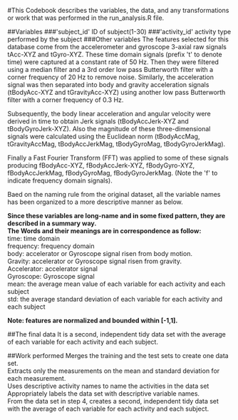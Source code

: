 #This Codebook describes the variables, the data, and any transformations or work that was performed in the run_analysis.R file.

##Variables
###'subject_id'
ID of subject(1-30)
###'activity_id'
activity type performed by the subject
###Other variables
The features selected for this database come from the accelerometer and gyroscope 3-axial raw signals tAcc-XYZ and tGyro-XYZ. These time domain signals (prefix 't' to denote time) were captured at a constant rate of 50 Hz. Then they were filtered using a median filter and a 3rd order low pass Butterworth filter with a corner frequency of 20 Hz to remove noise. Similarly, the acceleration signal was then separated into body and gravity acceleration signals (tBodyAcc-XYZ and tGravityAcc-XYZ) using another low pass Butterworth filter with a corner frequency of 0.3 Hz.

Subsequently, the body linear acceleration and angular velocity were derived in time to obtain Jerk signals (tBodyAccJerk-XYZ and tBodyGyroJerk-XYZ). Also the magnitude of these three-dimensional signals were calculated using the Euclidean norm (tBodyAccMag, tGravityAccMag, tBodyAccJerkMag, tBodyGyroMag, tBodyGyroJerkMag).

Finally a Fast Fourier Transform (FFT) was applied to some of these signals producing fBodyAcc-XYZ, fBodyAccJerk-XYZ, fBodyGyro-XYZ, fBodyAccJerkMag, fBodyGyroMag, fBodyGyroJerkMag. (Note the 'f' to indicate frequency domain signals).<br />

Baed on the naming rule from the original dataset, all the variable names has been organized to a more descriptive manner as below.<br />

**Since these variables are long-name and in some fixed pattern, they are described in a summary way.**<br />
**The Words and their meanings are in correspondence as follow:**<br />
time: time domain<br />
frequency: frequency domain<br />
body: accelerator or Gyroscope signal risen from body motion.<br />
Gravity: accelerator or Gyroscope signal risen from gravity.<br />
Accelerator: accelerator signal<br />
Gyroscope: Gyroscope signal<br />
mean: the average mean value of each variable for each activity and each subject<br />
std: the average standard deviation of each variable for each activity and each subject<br />

**Note: features are normalized and bounded within [-1,1].**

##The final data
It is a second, independent tidy data set with the average of each variable for each activity and each subject.

##Work performed
Merges the training and the test sets to create one data set.<br />
Extracts only the measurements on the mean and standard deviation for each measurement.<br /> 
Uses descriptive activity names to name the activities in the data set<br />
Appropriately labels the data set with descriptive variable names. <br />
From the data set in step 4, creates a second, independent tidy data set with the average of each variable for each activity and each subject.

